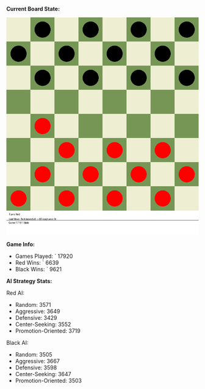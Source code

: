 
**Current Board State:**  
<!-- START_GIF -->
![Checkers Game](./checkers_game.gif)
<!-- END_GIF -->

**Game Info:**  
- Games Played: `<!-- GAMES_PLAYED --> 17920
- Red Wins: `<!-- RED_WINS --> 6639
- Black Wins: `<!-- BLACK_WINS --> 9621

<!-- AI_STATS -->
**AI Strategy Stats:**

Red AI:
- Random: 3571
- Aggressive: 3649
- Defensive: 3429
- Center-Seeking: 3552
- Promotion-Oriented: 3719

Black AI:
- Random: 3505
- Aggressive: 3667
- Defensive: 3598
- Center-Seeking: 3647
- Promotion-Oriented: 3503
